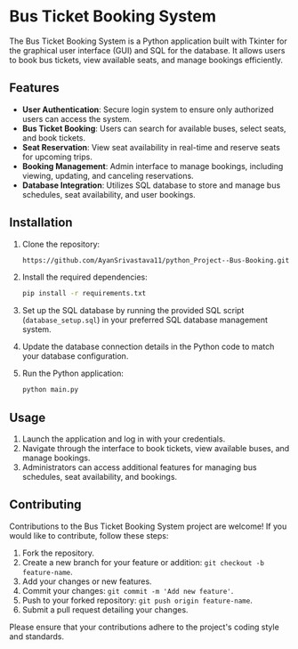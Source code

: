# Bus Ticket Booking System

The Bus Ticket Booking System is a Python application built with Tkinter for the graphical user interface (GUI) and SQL for the database. It allows users to book bus tickets, view available seats, and manage bookings efficiently.

## Features

- **User Authentication**: Secure login system to ensure only authorized users can access the system.
- **Bus Ticket Booking**: Users can search for available buses, select seats, and book tickets.
- **Seat Reservation**: View seat availability in real-time and reserve seats for upcoming trips.
- **Booking Management**: Admin interface to manage bookings, including viewing, updating, and canceling reservations.
- **Database Integration**: Utilizes SQL database to store and manage bus schedules, seat availability, and user bookings.

## Installation

1. Clone the repository:

    ```bash
    https://github.com/AyanSrivastava11/python_Project--Bus-Booking.git
    ```

2. Install the required dependencies:

    ```bash
    pip install -r requirements.txt
    ```

3. Set up the SQL database by running the provided SQL script (`database_setup.sql`) in your preferred SQL database management system.

4. Update the database connection details in the Python code to match your database configuration.

5. Run the Python application:

    ```bash
    python main.py
    ```

## Usage

1. Launch the application and log in with your credentials.
2. Navigate through the interface to book tickets, view available buses, and manage bookings.
3. Administrators can access additional features for managing bus schedules, seat availability, and bookings.

## Contributing

Contributions to the Bus Ticket Booking System project are welcome! If you would like to contribute, follow these steps:

1. Fork the repository.
2. Create a new branch for your feature or addition: `git checkout -b feature-name`.
3. Add your changes or new features.
4. Commit your changes: `git commit -m 'Add new feature'`.
5. Push to your forked repository: `git push origin feature-name`.
6. Submit a pull request detailing your changes.

Please ensure that your contributions adhere to the project's coding style and standards.

